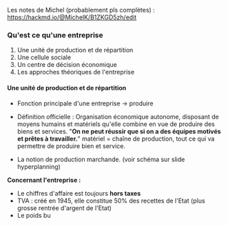 Les notes de Michel (probablement pls complètes) : https://hackmd.io/@MichelK/B1ZKGD5zh/edit

### Qu'est ce qu'une entreprise
1. Une unité de production et de répartition
2. Une cellule sociale
3. Un centre de décision économique
4. Les approches théoriques de l'entreprise

#### Une unité de production et de répartition
- Fonction principale d'une entreprise -> produire

- Définition officielle : Organisation économique autonome, disposant de moyens humains et matériels qu'elle combine en vue de produire des biens et services.
	"**On ne peut réussir que si on a des équipes motivés et prêtes à travailler.**"
	matériel = chaîne de production, tout ce qui va permettre de produire bien et service.

- La notion de production marchande.
(voir schéma sur slide hyperplanning)

**Concernant l'entreprise :**
- Le chiffres d'affaire est toujours **hors taxes**
- TVA : créé en 1945, elle constitue 50% des recettes de l'Etat (plus grosse rentrée d'argent de l'Etat)
- Le poids bu